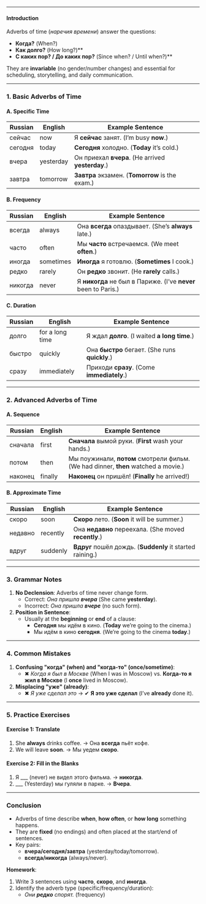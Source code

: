 
---
#### **Introduction**  
Adverbs of time (*наречия времени*) answer the questions:  
- **Когда?** (When?)  
- **Как долго?** (How long?)**  
- **С каких пор? / До каких пор?** (Since when? / Until when?)**  

They are **invariable** (no gender/number changes) and essential for scheduling, storytelling, and daily communication.  

---

### **1. Basic Adverbs of Time**  

#### **A. Specific Time**  
| Russian      | English        | Example Sentence                     |  
|--------------|---------------|--------------------------------------|  
| сейчас       | now           | Я **сейчас** занят. (I’m busy **now**.) |  
| сегодня      | today         | **Сегодня** холодно. (**Today** it’s cold.) |  
| вчера        | yesterday     | Он приехал **вчера**. (He arrived **yesterday**.) |  
| завтра       | tomorrow      | **Завтра** экзамен. (**Tomorrow** is the exam.) |  

#### **B. Frequency**  
| Russian      | English        | Example Sentence                     |  
|--------------|---------------|--------------------------------------|  
| всегда       | always        | Она **всегда** опаздывает. (She’s **always** late.) |  
| часто        | often         | Мы **часто** встречаемся. (We meet **often**.) |  
| иногда       | sometimes     | **Иногда** я готовлю. (**Sometimes** I cook.) |  
| редко        | rarely        | Он **редко** звонит. (He **rarely** calls.) |  
| никогда      | never         | Я **никогда** не был в Париже. (I’ve **never** been to Paris.) |  

#### **C. Duration**  
| Russian      | English        | Example Sentence                     |  
|--------------|---------------|--------------------------------------|  
| долго        | for a long time | Я ждал **долго**. (I waited **a long time**.) |  
| быстро       | quickly       | Она **быстро** бегает. (She runs **quickly**.) |  
| сразу        | immediately   | Приходи **сразу**. (Come **immediately**.) |  

---

### **2. Advanced Adverbs of Time**  

#### **A. Sequence**  
| Russian      | English        | Example Sentence                     |  
|--------------|---------------|--------------------------------------|  
| сначала      | first         | **Сначала** вымой руки. (**First** wash your hands.) |  
| потом        | then          | Мы поужинали, **потом** смотрели фильм. (We had dinner, **then** watched a movie.) |  
| наконец      | finally       | **Наконец** он пришёл! (**Finally** he arrived!) |  

#### **B. Approximate Time**  
| Russian      | English        | Example Sentence                     |  
|--------------|---------------|--------------------------------------|  
| скоро        | soon          | **Скоро** лето. (**Soon** it will be summer.) |  
| недавно      | recently      | Она **недавно** переехала. (She moved **recently**.) |  
| вдруг        | suddenly      | **Вдруг** пошёл дождь. (**Suddenly** it started raining.) |  

---

### **3. Grammar Notes**  
1. **No Declension**: Adverbs of time never change form.  
   - Correct: *Она пришла **вчера*** (She came **yesterday**).  
   - Incorrect: *Она пришла **вчере*** (no such form).  
2. **Position in Sentence**:  
   - Usually at the **beginning** or **end** of a clause:  
     - **Сегодня** мы идём в кино. (**Today** we’re going to the cinema.)  
     - Мы идём в кино **сегодня**. (We’re going to the cinema **today**.)  

---

### **4. Common Mistakes**  
1. **Confusing "когда" (when) and "когда-то" (once/sometime)**:  
   - ✖ *Когда я был в Москве* (When I was in Moscow) vs. **Когда-то я жил в Москве** (I **once** lived in Moscow).  
2. **Misplacing "уже" (already)**:  
   - ✖ *Я уже сделал это* → ✔ **Я это уже сделал** (I’ve **already** done it).  

---

### **5. Practice Exercises**  

#### **Exercise 1: Translate**  
1. She **always** drinks coffee. → Она **всегда** пьёт кофе.  
2. We will leave **soon**. → Мы уедем **скоро**.  

#### **Exercise 2: Fill in the Blanks**  
1. Я ___ (never) не видел этого фильма. → **никогда**.  
2. ___ (Yesterday) мы гуляли в парке. → **Вчера**.  

---

### **Conclusion**  
- Adverbs of time describe **when**, **how often**, or **how long** something happens.  
- They are **fixed** (no endings) and often placed at the start/end of sentences.  
- Key pairs:  
  - **вчера/сегодня/завтра** (yesterday/today/tomorrow).  
  - **всегда/никогда** (always/never).  

**Homework**:  
1. Write 3 sentences using **часто**, **скоро**, and **иногда**.  
2. Identify the adverb type (specific/frequency/duration):  
   - *Они **редко** спорят.* (frequency)  
